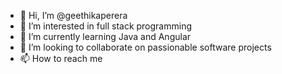 - 👋 Hi, I’m @geethikaperera
- 👀 I’m interested in full stack programming
- 🌱 I’m currently learning Java and Angular
- 💞️ I’m looking to collaborate on passionable software projects 
- 📫 How to reach me 

<!---
geethikaperera/geethikaperera is a ✨ special ✨ repository because its `README.md` (this file) appears on your GitHub profile.
You can click the Preview link to take a look at your changes.
--->
